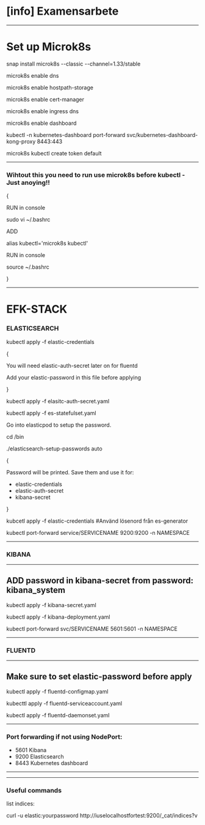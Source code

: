 [info] Examensarbete
====================
----------------------------------------------------------------------------------------
Set up Microk8s
=============================
snap install microk8s --classic --channel=1.33/stable

microk8s enable dns

microk8s enable hostpath-storage

microk8s enable cert-manager

microk8s enable ingress dns

microk8s enable dashboard

kubectl -n kubernetes-dashboard port-forward svc/kubernetes-dashboard-kong-proxy 8443:443

microk8s kubectl create token default

----------------------------------------------------------------------------------------
### Wihtout this you need to run use microk8s before kubectl - Just anoying!!

{

RUN in console

sudo vi ~/.bashrc

ADD

alias kubectl='microk8s kubectl' 

RUN in console

source ~/.bashrc

}

----------------------------------------------------------------------------------------

EFK-STACK
====================

### ELASTICSEARCH

kubectl apply -f elastic-credentials

{

You will need elastic-auth-secret later on for fluentd

Add your elastic-password in this file before applying

}

kubectl apply -f elasitc-auth-secret.yaml

kubectl apply -f es-statefulset.yaml

Go into elasticpod to setup the password.

cd /bin

./elasticsearch-setup-passwords auto

{

Password will be printed. Save them and use it for:

- elastic-credentials
- elastic-auth-secret
- kibana-secret

}

kubcetl apply -f elastic-credentials #Använd lösenord från es-generator

kubectl port-forward service/SERVICENAME 9200:9200 -n NAMESPACE



----------------------------------------------------------------------------------------
### KIBANA

----------------------------------------------------------------------------------------
ADD password in kibana-secret from password: kibana_system
----------------------------------------------------------------------------------------

kubectl apply -f kibana-secret.yaml

kubectl apply -f kibana-deployment.yaml

kubectl port-forward svc/SERVICENAME 5601:5601 -n NAMESPACE

----------------------------------------------------------------------------------------

### FLUENTD

----------------------------------------------------------------------------------------
Make sure to set elastic-password before apply
----------------------------------------------------------------------------------------

kubectl apply -f fluentd-configmap.yaml

kubecttl apply -f fluentd-serviceaccount.yaml
 
kubectl apply -f fluentd-daemonset.yaml

----------------------------------------------------------------------------------------
### Port forwarding if not using NodePort:

- 5601   Kibana 
- 9200   Elasticsearch 
- 8443   Kubernetes dashboard

----------------------------------------------------------------------------------------
---------------------------------------------------------------------------------------

### Useful commands

list indices:

curl -u elastic:yourpassword http://iuselocalhostfortest:9200/_cat/indices?v






 

